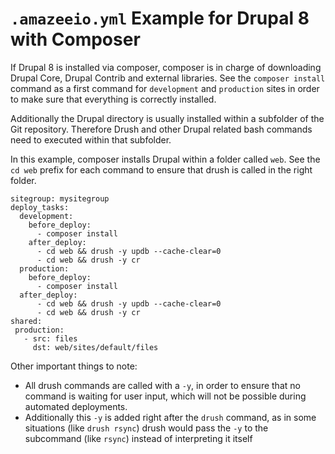 # `.amazeeio.yml` Example for Drupal 8 with Composer

If Drupal 8 is installed via composer, composer is in charge of downloading Drupal Core, Drupal Contrib and external libraries. See the `composer install` command as a first command for `development` and `production` sites in order to make sure that everything is correctly installed.

Additionally the Drupal directory is usually installed within a subfolder of the Git repository. Therefore Drush and other Drupal related bash commands need to executed within that subfolder. 

In this example, composer installs Drupal within a folder called `web`. See the `cd web` prefix for each command to ensure that drush is called in the right folder.

```
sitegroup: mysitegroup
deploy_tasks:
  development:
    before_deploy:
      - composer install
    after_deploy:
      - cd web && drush -y updb --cache-clear=0
      - cd web && drush -y cr
  production:
    before_deploy:
      - composer install
  after_deploy:
      - cd web && drush -y updb --cache-clear=0
      - cd web && drush -y cr
shared:
 production:
   - src: files
     dst: web/sites/default/files
```

Other important things to note:
* All drush commands are called with a `-y`, in order to ensure that no command is waiting for user input, which will not be possible during automated deployments. 
* Additionally this `-y` is added right after the `drush` command, as in some situations (like `drush rsync`) drush would pass the `-y` to the subcommand (like `rsync`) instead of interpreting it itself
